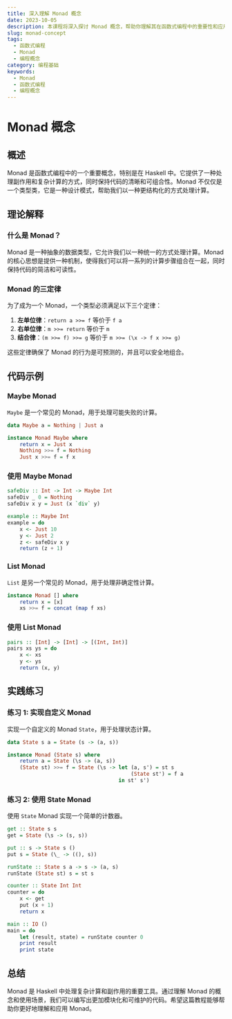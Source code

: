 ```yaml
---
title: 深入理解 Monad 概念
date: 2023-10-05
description: 本课程将深入探讨 Monad 概念，帮助你理解其在函数式编程中的重要性和应用。
slug: monad-concept
tags:
  - 函数式编程
  - Monad
  - 编程概念
category: 编程基础
keywords:
  - Monad
  - 函数式编程
  - 编程概念
---
```


# Monad 概念

## 概述

Monad 是函数式编程中的一个重要概念，特别是在 Haskell 中。它提供了一种处理副作用和复杂计算的方式，同时保持代码的清晰和可组合性。Monad 不仅仅是一个类型类，它是一种设计模式，帮助我们以一种更结构化的方式处理计算。

## 理论解释

### 什么是 Monad？

Monad 是一种抽象的数据类型，它允许我们以一种统一的方式处理计算。Monad 的核心思想是提供一种机制，使得我们可以将一系列的计算步骤组合在一起，同时保持代码的简洁和可读性。

### Monad 的三定律

为了成为一个 Monad，一个类型必须满足以下三个定律：

1. **左单位律**：`return a >>= f` 等价于 `f a`
2. **右单位律**：`m >>= return` 等价于 `m`
3. **结合律**：`(m >>= f) >>= g` 等价于 `m >>= (\x -> f x >>= g)`

这些定律确保了 Monad 的行为是可预测的，并且可以安全地组合。

## 代码示例

### Maybe Monad

`Maybe` 是一个常见的 Monad，用于处理可能失败的计算。

```haskell
data Maybe a = Nothing | Just a

instance Monad Maybe where
    return x = Just x
    Nothing >>= f = Nothing
    Just x >>= f = f x
```

### 使用 Maybe Monad

```haskell
safeDiv :: Int -> Int -> Maybe Int
safeDiv _ 0 = Nothing
safeDiv x y = Just (x `div` y)

example :: Maybe Int
example = do
    x <- Just 10
    y <- Just 2
    z <- safeDiv x y
    return (z + 1)
```

### List Monad

`List` 是另一个常见的 Monad，用于处理非确定性计算。

```haskell
instance Monad [] where
    return x = [x]
    xs >>= f = concat (map f xs)
```

### 使用 List Monad

```haskell
pairs :: [Int] -> [Int] -> [(Int, Int)]
pairs xs ys = do
    x <- xs
    y <- ys
    return (x, y)
```

## 实践练习

### 练习 1: 实现自定义 Monad

实现一个自定义的 Monad `State`，用于处理状态计算。

```haskell
data State s a = State (s -> (a, s))

instance Monad (State s) where
    return a = State (\s -> (a, s))
    (State st) >>= f = State (\s -> let (a, s') = st s
                                        (State st') = f a
                                    in st' s')
```

### 练习 2: 使用 State Monad

使用 `State` Monad 实现一个简单的计数器。

```haskell
get :: State s s
get = State (\s -> (s, s))

put :: s -> State s ()
put s = State (\_ -> ((), s))

runState :: State s a -> s -> (a, s)
runState (State st) s = st s

counter :: State Int Int
counter = do
    x <- get
    put (x + 1)
    return x

main :: IO ()
main = do
    let (result, state) = runState counter 0
    print result
    print state
```

## 总结

Monad 是 Haskell 中处理复杂计算和副作用的重要工具。通过理解 Monad 的概念和使用场景，我们可以编写出更加模块化和可维护的代码。希望这篇教程能够帮助你更好地理解和应用 Monad。